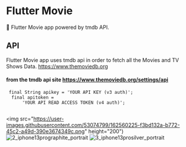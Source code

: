 # Flutter Movie

🎥 Flutter Movie app powered by tmdb API.


## API
Flutter Movie app uses tmdb api in order to fetch all the Movies and TV Shows Data.
https://www.themoviedb.org
#### from the tmdb api site https://www.themoviedb.org/settings/api

```flutter
 final String apikey = 'YOUR API KEY (v3 auth)';
  final apitoken =
      'YOUR API READ ACCESS TOKEN (v4 auth)';


```





<img src="https://user-images.githubusercontent.com/53074799/162560225-f3bd132a-b772-45c2-a49d-390e3674349c.png" height="200")
![2_iphone13prographite_portrait](https://user-images.githubusercontent.com/53074799/162560226-e9b4ec32-30be-4f47-b7ad-b72437792b92.png)
![3_iphone13prosilver_portrait](https://user-images.githubusercontent.com/53074799/162560221-de5b5f9a-cf53-4bcc-8352-6f98127c0a8e.png)


